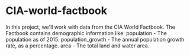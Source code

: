 # CIA-world-factbook
In this project, we'll work with data from the CIA World Factbook. The Factbook contains demographic information like:  population - The population as of 2015. population_growth - The annual population growth rate, as a percentage. area - The total land and water area.
